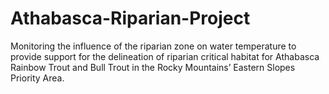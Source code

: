 # Athabasca-Riparian-Project
Monitoring the influence of the riparian zone on water temperature to provide support for the delineation of riparian critical habitat for Athabasca Rainbow Trout and Bull Trout in the Rocky Mountains’ Eastern Slopes Priority Area.



